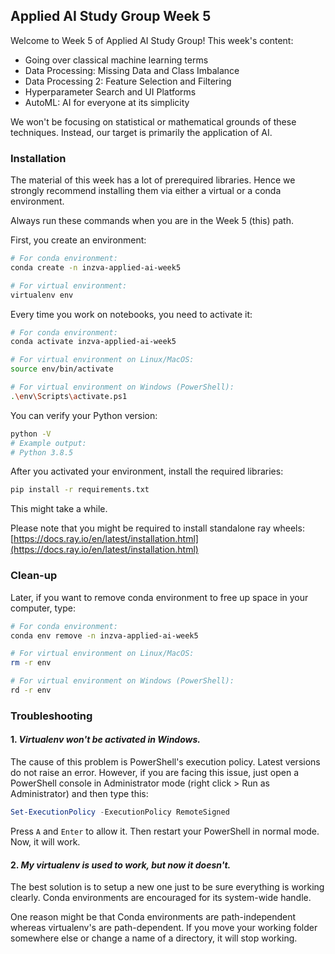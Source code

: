 ## Applied AI Study Group Week 5

Welcome to Week 5 of Applied AI Study Group! This week's content:

- Going over classical machine learning terms
- Data Processing: Missing Data and Class Imbalance
- Data Processing 2: Feature Selection and Filtering
- Hyperparameter Search and UI Platforms
- AutoML: AI for everyone at its simplicity

We won't be focusing on statistical or mathematical grounds of these techniques. Instead, our target is primarily the application of AI.

### Installation

The material of this week has a lot of prerequired libraries. Hence we strongly recommend installing them via either a virtual or a conda environment.

Always run these commands when you are in the Week 5 (this) path.

First, you create an environment:

```sh
# For conda environment:
conda create -n inzva-applied-ai-week5

# For virtual environment:
virtualenv env
```

Every time you work on notebooks, you need to activate it:

```sh
# For conda environment:
conda activate inzva-applied-ai-week5

# For virtual environment on Linux/MacOS:
source env/bin/activate

# For virtual environment on Windows (PowerShell):
.\env\Scripts\activate.ps1
```

You can verify your Python version:

```sh
python -V
# Example output:
# Python 3.8.5
```

After you activated your environment, install the required libraries:

```sh
pip install -r requirements.txt
```

This might take a while.

Please note that you might be required to install standalone ray wheels: [https://docs.ray.io/en/latest/installation.html](https://docs.ray.io/en/latest/installation.html)

### Clean-up

Later, if you want to remove conda environment to free up space in your computer, type:

```sh
# For conda environment:
conda env remove -n inzva-applied-ai-week5

# For virtual environment on Linux/MacOS:
rm -r env

# For virtual environment on Windows (PowerShell):
rd -r env
```

### Troubleshooting

#### 1. _Virtualenv won't be activated in Windows._

The cause of this problem is PowerShell's execution policy. Latest versions do not raise an error. However, if you are facing this issue, just open a PowerShell console in Administrator mode (right click > Run as Administrator) and then type this:

```powershell
Set-ExecutionPolicy -ExecutionPolicy RemoteSigned
```

Press `A` and `Enter` to allow it. Then restart your PowerShell in normal mode. Now, it will work.

#### 2. _My virtualenv is used to work, but now it doesn't._

The best solution is to setup a new one just to be sure everything is working clearly. Conda environments are encouraged for its system-wide handle.

One reason might be that Conda environments are path-independent whereas virtualenv's are path-dependent. If you move your working folder somewhere else or change a name of a directory, it will stop working.
